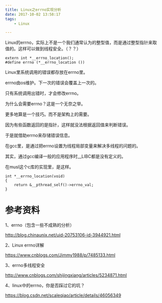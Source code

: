 ```yaml
---
title: Linux之errno实现分析
date: 2017-10-02 13:58:17
tags:
	- Linux

---
```




Linux的errno，实际上不是一个我们通常认为的整型值，而是通过整型指针来取值的。这样可以做到线程安全。（？？）

```
extern int *__errno_location();
#define errno (*__errno_location ())
```

Linux里系统调用的错误都存放在errno里。

errno由os维护。下一次的错误会覆盖上一次的。

只有系统调用出错时，才会修改errno。

为什么会需要errno？这是一个无奈之举。

更多地算是一个技巧。而不是架构上的需要。

因为有些函数返回的是指针，这样就没法根据返回值来判断错误。

于是就借助errno来存储错误信息。



在gcc里，是通过把errno设置为线程局部变量来解决多线程的问题的。



其实，通过gcc编译一般的应用程序时__LIBC都是没有定义的。



在musl这个c库的实现里，是这样。

```
int *__errno_location(void)
{
	return &__pthread_self()->errno_val;
}

```



# 参考资料

1、errno（包含一些不成熟的分析）

http://blog.chinaunix.net/uid-20753106-id-3944921.html

2、Linux errno详解

https://www.cnblogs.com/Jimmy1988/p/7485133.html

3、errno多线程安全

http://www.cnblogs.com/shijingxiang/articles/5234871.html

4、linux中的errno，你是否踩过它的坑？

https://blog.csdn.net/scaleqiao/article/details/46056349